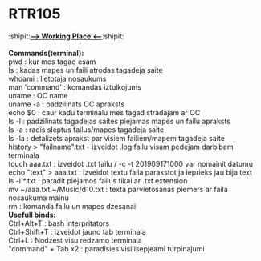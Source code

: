 # RTR105
:shipit:[**--> Working Place <--**](http:/teleci.lv/):shipit:<br/>
<br/>
**Commands(terminal):**<br/>
pwd : kur mes tagad esam<br/>
ls : kadas mapes un faili atrodas tagadeja saite<br/>
whoami : lietotaja nosaukums<br/>
man 'command' : komandas iztulkojums<br/>
uname : OC name<br/>
uname -a : padzilinats OC apraksts<br/>
echo $0 : caur kadu terminalu mes tagad stradajam ar OC<br/>
ls -l : padzilinats tagadejas saites piejamas mapes un failu apraksts<br/>
ls -a : radis sleptus failus/mapes tagadeja saite<br/>
ls -la : detalizets aprakst par visiem failiem/mapem tagadeja saite<br/>
history > "failname".txt - izveidot .log failu visam pedejam darbibam terminala<br/>
touch aaa.txt : izveidot .txt failu / -c -t 201909171000 var nomainit datumu<br/>
echo "text" > aaa.txt : izveidot textu faila parakstot ja ieprieks jau bija text<br/>
ls -l \*.txt : paradit piejamos failus tikai ar .txt extension<br/>
mv ~/aaa.txt ~/Music/d10.txt : texta parvietosanas piemers ar faila nosaukuma mainu<br/>
rm : komanda failu un mapes dzesanai
<br/>
**Usefull binds:**<br/>
Ctrl+Alt+T : bash interpritators<br/>
Ctrl+Shift+T : izveidot jauno tab terminala<br/>
Ctrl+L : Nodzest visu redzamo terminala<br/>
"command" + Tab x2 : paradisies visi isepjeami turpinajumi<br/>
